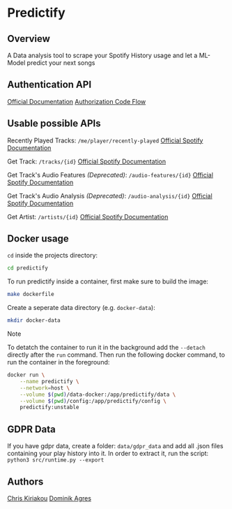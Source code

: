 # Predictify

## Overview

A Data analysis tool to scrape your Spotify History usage and let a ML-Model predict your next songs

## Authentication API

[Official Documentation](https://developer.spotify.com/documentation/web-api/tutorials/getting-started)
[Authorization Code Flow](https://developer.spotify.com/documentation/web-api/tutorials/code-flow)

## Usable possible APIs

Recently Played Tracks: `/me/player/recently-played` [Official Spotify Documentation](https://developer.spotify.com/documentation/web-api/reference/get-recently-played)

Get Track: `/tracks/{id}` [Official Spotify Documentation](https://developer.spotify.com/documentation/web-api/reference/get-track)

Get Track's Audio Features _(Deprecated)_: `/audio-features/{id}` [Official Spotify Documentation](https://developer.spotify.com/documentation/web-api/reference/get-audio-features)

Get Track's Audio Analysis _(Deprecated)_: `/audio-analysis/{id}` [Official Spotify Documentation](https://developer.spotify.com/documentation/web-api/reference/get-audio-analysis)

Get Artist: `/artists/{id}` [Official Spotify Documentation](https://developer.spotify.com/documentation/web-api/reference/get-an-artist)

## Docker usage

`cd` inside the projects directory:
```sh
cd predictify
```
To run predictify inside a container, first make sure to build the image:
```sh
make dockerfile
```
Create a seperate data directory (e.g. `docker-data`):
```sh
mkdir docker-data
```
> [!NOTE]  
> To detatch the container to run it in the background add the `--detach` directly after the `run` command.
Then run the following docker command, to run the container in the foreground:
```sh
docker run \
    --name predictify \
    --network=host \
    --volume $(pwd)/data-docker:/app/predictify/data \
    --volume $(pwd)/config:/app/predictify/config \
    predictify:unstable
```

## GDPR Data

If you have gdpr data, create a folder: ```data/gdpr_data``` and add all .json files containing your play history into it. In order to extract it, run the script: ```python3 src/runtime.py --export```

## Authors

[Chris Kiriakou](https://github.com/ckiri)
[Dominik Agres](https://github.com/agresdominik)
